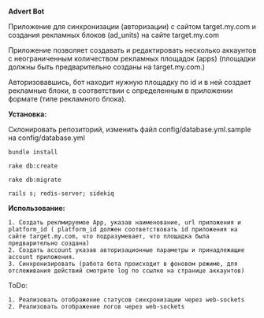 **Advert Bot**

Приложение для синхронизации (авторизации) с сайтом target.my.com и создания рекламных блоков (ad_units) на сайте target.my.com

Приложение позволяет создавать и редактировать несколько аккаунтов с неограниченным количеством рекламных площадок (apps) (площадки должны быть предварительно созданы на target.my.com.)

Авторизовавшись, бот находит нужную площадку по id и в ней создает рекламные блоки, в соответствии с определенным в приложении формате (типе рекламного блока).


**Установка:**

Склонировать репозиторий, изменить файл config/database.yml.sample на config/database.yml

```
bundle install 

rake db:create 

rake db:migrate

rails s; redis-server; sidekiq
```

**Использование:**
```
1. Создать реклмируемое App, указав наименование, url приложения и platform_id ( platform_id должен соответствовать id приложения на сайте target.my.com, что подразумевает, что площадка была предварительно создана)
2. Создать account указав авторизационные параметры и принадлежащие account приложения.
3. Синхронизировать (работа бота происходит в фоновом режиме, для отслеживания действий смотрите log по ссылке на странице аккаунтов)
```

ToDo:
```
1. Реализовать отображение статусов синхронизации через web-sockets
2. Реализовать отображение логов через web-sockets
```

